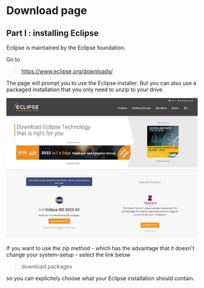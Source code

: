 # Download page

## Part I : installing Eclipse

Eclipse is maintained by the Eclipse foundation. 

Go to 

> https://www.eclipse.org/downloads/

The page will prompt you to use the Eclipse installer. But you can also use a packaged installation that you only need to unzip to your drive.

![picture of download site](./images/01.eclipse.jpg "Eclipse download page")

If you want to use the zip method - which has the advantage that it doesn't change your system-setup - select the link below

> download packages

so you can explicitely choose what your Eclipse installation should contain.

